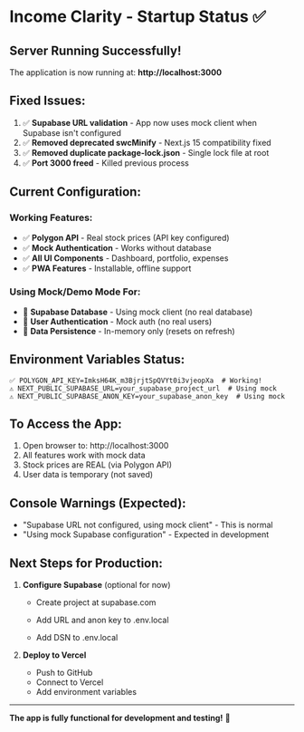 # Income Clarity - Startup Status ✅

## Server Running Successfully!

The application is now running at: **http://localhost:3000**

## Fixed Issues:
1. ✅ **Supabase URL validation** - App now uses mock client when Supabase isn't configured
2. ✅ **Removed deprecated swcMinify** - Next.js 15 compatibility fixed
3. ✅ **Removed duplicate package-lock.json** - Single lock file at root
4. ✅ **Port 3000 freed** - Killed previous process

## Current Configuration:

### Working Features:
- ✅ **Polygon API** - Real stock prices (API key configured)
- ✅ **Mock Authentication** - Works without database
- ✅ **All UI Components** - Dashboard, portfolio, expenses
- ✅ **PWA Features** - Installable, offline support

### Using Mock/Demo Mode For:
- 🔄 **Supabase Database** - Using mock client (no real database)
- 🔄 **User Authentication** - Mock auth (no real users)
- 🔄 **Data Persistence** - In-memory only (resets on refresh)

## Environment Variables Status:

```env
✅ POLYGON_API_KEY=ImksH64K_m3BjrjtSpQVYt0i3vjeopXa  # Working!
⚠️ NEXT_PUBLIC_SUPABASE_URL=your_supabase_project_url  # Using mock
⚠️ NEXT_PUBLIC_SUPABASE_ANON_KEY=your_supabase_anon_key  # Using mock
```

## To Access the App:

1. Open browser to: http://localhost:3000
2. All features work with mock data
3. Stock prices are REAL (via Polygon API)
4. User data is temporary (not saved)

## Console Warnings (Expected):
- "Supabase URL not configured, using mock client" - This is normal
- "Using mock Supabase configuration" - Expected in development

## Next Steps for Production:

1. **Configure Supabase** (optional for now)
   - Create project at supabase.com
   - Add URL and anon key to .env.local

   - Add DSN to .env.local

3. **Deploy to Vercel**
   - Push to GitHub
   - Connect to Vercel
   - Add environment variables

---

**The app is fully functional for development and testing!** 🎉